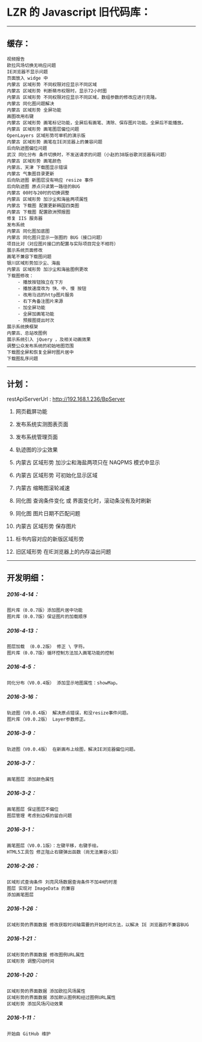 LZR 的 Javascript 旧代码库：
===========

***

缓存：
---------------------

	视频报告
	欧拉风场切换无响应问题
	IE浏览器不显示问题
	页面放入 widge 中
	内蒙古 区域形势 不同权限对应显示不同区域
	内蒙古 区域形势 判断萌市权限时，显示72小时图
	内蒙古 区域形势 不同权限对应显示不同区域，数组参数的修改应进行克隆。
	内蒙古 同化图问题解决
	内蒙古 区域形势 全屏功能
	画图改用右键
	内蒙古 区域形势 画笔标记功能，全屏后有画笔、清除、保存图片功能。全屏后不能播放。
	内蒙古 区域形势 画笔图层偏位问题
	OpenLayers 区域形势可单机的演示版
	内蒙古 区域形势 画笔在IE浏览器上的兼容问题
	后向轨迹图偏位问题
	武汉 同化分布 条件切换时，不发送请求的问题（小赵的38版谷歌浏览器有问题）
	内蒙古 区域形势 画笔颜色
	内蒙古、天津 下载图显示错误
	内蒙古 气象图目录更新
	后向轨迹图 新图层没有响应 resize 事件
	后向轨迹图 原点只读第一路径的BUG
	内蒙古 00时与20时的切换调整
	内蒙古 区域形势 加沙尘和海盐两项属性
	内蒙古 下载图 配置更新韩国四类图
	内蒙古 下载图 配置欧洲预报图
	修复 IIS 服务器
	发布系统
	内蒙古 同化图加底图
	内蒙古 同化图只显示一张图的 BUG（接口问题）
	项目比对（对应图片接口的配置与实际项目完全不相符）
	展示系统页面修改
	画笔不兼容下载图问题
	银川区域形势加沙尘、海盐
	内蒙古 区域形势 加沙尘和海盐图例更改
	下载图修改：
		- 播放按钮独立在下方
		- 播放速度改为 快、中、慢 按钮
		- 改用马远的http图片服务
		- 右下角备注图片来源
		- 加全屏功能
		- 全屏加画笔功能
		- 预报图提出时次
	展示系统换框架
	内蒙古、总站改图例
	展示系统引入 jQuery ，及相关动画效果
	调整公众发布系统的初始地图范围
	下载图全屏和恢复全屏时图片居中
	下载图乱序问题

***

计划：
---------------------
restApiServerUrl : http://192.168.1.236/BpServer


1. 网页截屏功能
1. 发布系统实测图表页面
1. 发布系统管理页面
1. 轨迹图的沙尘效果

1. 内蒙古 区域形势 加沙尘和海盐两项只在 NAQPMS 模式中显示
1. 内蒙古 区域形势 可初始化显示区域
1. 内蒙古 缩略图滚轮减速
1. 同化图 查询条件变化 或 界面变化时，滚动条没有及时刷新
1. 同化图 图片日期不匹配问题

1. 内蒙古 区域形势 保存图片

1. 标书内容对应的新版区域形势

1. 旧区域形势 在IE浏览器上的内存溢出问题

***




开发明细：
---------------------

##### 2016-4-14：
	图片库（0.0.7版）添加图片居中功能
	图片库（0.0.7版）保证图片的加载顺序

##### 2016-4-13：
	图层加载 （0.0.2版） 修正 \ 字符。
	图片库（0.0.7版）循环控制方法加入画笔功能的控制

##### 2016-4-5：
	同化分布（V0.0.4版） 添加显示地图属性：showMap。

##### 2016-3-16：
	轨迹图（V0.0.4版） 解决原点错误，和没resize事件问题。
	图片库（V0.0.2版） Layer参数修正。

##### 2016-3-9：
	轨迹图（V0.0.4版） 在新画布上绘图，解决IE浏览器偏位问题。

##### 2016-3-7：
	画笔图层 添加颜色属性

##### 2016-3-2：
	画笔图层 保证图层不偏位
	图层管理 考虑到边框的留白问题

##### 2016-3-1：
	画笔图层（V0.0.1版）：左键平移，右键手绘。
	HTML5工具包 修正阻止右键弹出函数（尚无法兼容火狐）

##### 2016-2-26：
	区域形式查询条件 刘亮风场数据查询条件不加4H的时差
	图层 实现对 ImageData 的兼容
	添加画笔图层

##### 2016-1-26：
	区域形势的界面数据 修改获取时间轴需要的开始时间方法，以解决 IE 浏览器的不兼容BUG

##### 2016-1-21：
	区域形势的界面数据 修改图例URL属性
	区域形势 调整闪动时间

##### 2016-1-20：
	区域形势的界面数据 添加欧拉风场属性
	区域形势的界面数据 添加默认图例和经过图例URL属性
	区域形势 添加风场闪动效果

##### 2016-1-11：
	开始由 GitHub 维护
